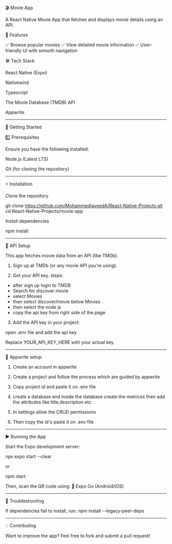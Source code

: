 
🎬 Movie App

A React Native Movie App that fetches and displays movie details using an API.

📌 Features

✅ Browse popular movies
✅ View detailed movie information
✅ User-friendly UI with smooth navigation

🛠️ Tech Stack

React Native (Expo)

Nativewind

Typescript

The Movie Database (TMDB) API

Appwrite


---

🚀 Getting Started

1️⃣ Prerequisites

Ensure you have the following installed:

Node.js (Latest LTS)

Git (for cloning the repository)


---

⚡ Installation

Clone the repository

git clone https://github.com/MohammedjaveedA/React-Native-Projects.git
cd React-Native-Projects/movie-app

Install dependencies

npm install


---

🔑 API Setup

This app fetches movie data from an API (like TMDb).

1. Sign up at TMDb (or any movie API you're using).


2. Get your API key.
   steps:
  - after sign up login to TMDB
  - Search for discover movie
  - select Movies 
  - then select discover/movie below Movies 
  - then select the node js 
  - copy the api key from right side of the page


3. Add the API key in your project:

open .env file and add the api key

Replace YOUR_API_KEY_HERE with your actual key.

---

📁 Appwrite setup

1. Create an account in appwrite

2. Create a project and follow the process which are guided by appwrite

3. Copy project id and paste it on .env file

4. create a database and inside the database create the metrices then add the attributes like title,description etc

5. In settings allow the CRUD permissions

6. Then copy the id's paste it on .env file



---

▶️ Running the App

Start the Expo development server:

npx expo start --clear

or

npm start

Then, scan the QR code using:
📱 Expo Go (Android/iOS)



---

📌 Troubleshooting

If dependencies fail to install, run:
npm install --legacy-peer-deps



---

💡 Contributing

Want to improve the app? Feel free to fork and submit a pull request!
